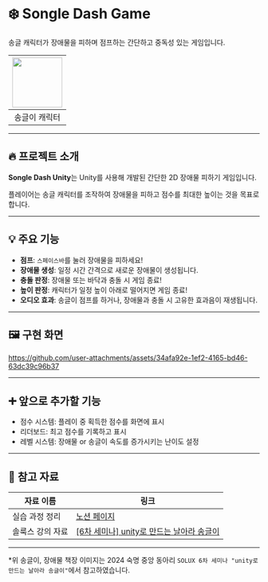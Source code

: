 # ❄️ Songle Dash Game
송글 캐릭터가 장애물을 피하며 점프하는 간단하고 중독성 있는 게임입니다.

| <img src="https://github.com/user-attachments/assets/58f51dc2-79be-407c-a0dd-907f0ec17093" width="100"> |
|:--:|
| 송글이 캐릭터 |
---

## 🔥 프로젝트 소개
**Songle Dash Unity**는 Unity를 사용해 개발된 간단한 2D 장애물 피하기 게임입니다. 

플레이어는 송글 캐릭터를 조작하여 장애물을 피하고 점수를 최대한 높이는 것을 목표로 합니다.

---

## 💡 주요 기능
- **점프**: `스페이스바`를 눌러 장애물을 피하세요!
- **장애물 생성**: 일정 시간 간격으로 새로운 장애물이 생성됩니다.
- **충돌 판정**: 장애물 또는 바닥과 충돌 시 게임 종료!
- **높이 판정**: 캐릭터가 일정 높이 아래로 떨어지면 게임 종료!
- **오디오 효과**: 송글이 점프를 하거나, 장애물과 충돌 시 고유한 효과음이 재생됩니다.

---

## 🖼️ 구현 화면
https://github.com/user-attachments/assets/34afa92e-1ef2-4165-bd46-63dc39c96b37


---

## ➕ 앞으로 추가할 기능
- 점수 시스템: 플레이 중 획득한 점수를 화면에 표시
- 리더보드: 최고 점수를 기록하고 표시
- 레벨 시스템: 장애물 or 송글이 속도를 증가시키는 난이도 설정

---

## 📕 참고 자료

| 자료 이름          | 링크                                                                                 |
|-------------------|-------------------------------------------------------------------------------------|
| 실습 과정 정리     | [노션 페이지](https://sturdy-ulna-b30.notion.site/unity-14d6aa54320b80308a7ed5a21cf457e7?pvs=73) |
| 솔룩스 강의 자료 | [[6차 세미나] unity로 만드는 날아라 송글이](https://www.notion.so/unity-14d6aa54320b801598eceb49f7d72035)                        |

---

*위 송글이, 장애물 책장 이미지는 2024 숙명 중앙 동아리 `SOLUX 6차 세미나 "unity로 만드는 날아라 송글이"`에서 참고하였습니다.
